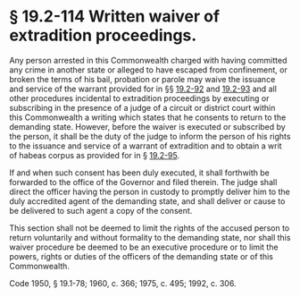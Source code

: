 # § 19.2-114 Written waiver of extradition proceedings.

<p>Any person arrested in this Commonwealth charged with having committed any crime in another state or alleged to have escaped from confinement, or broken the terms of his bail, probation or parole may waive the issuance and service of the warrant provided for in §§ <a href='http://law.lis.virginia.gov/vacode/19.2-92/'>19.2-92</a> and <a href='http://law.lis.virginia.gov/vacode/19.2-93/'>19.2-93</a> and all other procedures incidental to extradition proceedings by executing or subscribing in the presence of a judge of a circuit or district court within this Commonwealth a writing which states that he consents to return to the demanding state. However, before the waiver is executed or subscribed by the person, it shall be the duty of the judge to inform the person of his rights to the issuance and service of a warrant of extradition and to obtain a writ of habeas corpus as provided for in § <a href='http://law.lis.virginia.gov/vacode/19.2-95/'>19.2-95</a>.</p><p>If and when such consent has been duly executed, it shall forthwith be forwarded to the office of the Governor and filed therein. The judge shall direct the officer having the person in custody to promptly deliver him to the duly accredited agent of the demanding state, and shall deliver or cause to be delivered to such agent a copy of the consent.</p><p>This section shall not be deemed to limit the rights of the accused person to return voluntarily and without formality to the demanding state, nor shall this waiver procedure be deemed to be an executive procedure or to limit the powers, rights or duties of the officers of the demanding state or of this Commonwealth.</p><p>Code 1950, § 19.1-78; 1960, c. 366; 1975, c. 495; 1992, c. 306.</p>